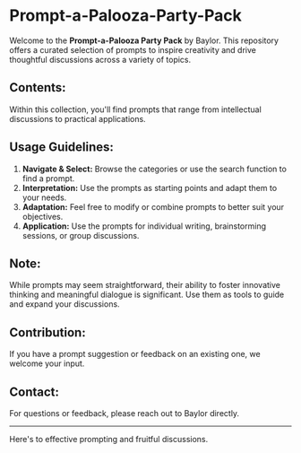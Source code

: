 # Prompt-a-Palooza-Party-Pack

 Welcome to the **Prompt-a-Palooza Party Pack** by Baylor. This repository offers a curated selection of prompts to inspire creativity and drive thoughtful discussions across a variety of topics.

 ## Contents:

 Within this collection, you'll find prompts that range from intellectual discussions to practical applications.

 ## Usage Guidelines:

 1. **Navigate & Select:** Browse the categories or use the search function to find a prompt.
 2. **Interpretation:** Use the prompts as starting points and adapt them to your needs.
 3. **Adaptation:** Feel free to modify or combine prompts to better suit your objectives.
 4. **Application:** Use the prompts for individual writing, brainstorming sessions, or group discussions.

 ## Note:

 While prompts may seem straightforward, their ability to foster innovative thinking and meaningful dialogue is significant. Use them as tools to guide and expand your discussions.

 ## Contribution:

 If you have a prompt suggestion or feedback on an existing one, we welcome your input.

 ## Contact:

 For questions or feedback, please reach out to Baylor directly.

 ---

 Here's to effective prompting and fruitful discussions.
